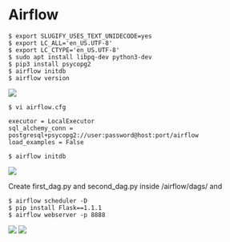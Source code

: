 # Airflow

```
$ export SLUGIFY_USES_TEXT_UNIDECODE=yes
$ export LC_ALL='en_US.UTF-8'
$ export LC_CTYPE='en_US.UTF-8'
$ sudo apt install libpq-dev python3-dev
$ pip3 install psycopg2
$ airflow initdb
$ airflow version
```  

<img src=https://github.com/RubensZimbres/Repo-2019/blob/master/Airflow/Pics/ariflow0.png>  

```
$ vi airflow.cfg
 
executor = LocalExecutor
sql_alchemy_conn = postgresql+psycopg2://user:password@host:port/airflow
load_examples = False

$ airflow initdb
```  

<img src=https://github.com/RubensZimbres/Repo-2019/blob/master/Airflow/Pics/airflow1.png>  

Create first_dag.py and second_dag.py inside /airflow/dags/ and 

```
$ airflow scheduler -D
$ pip install Flask==1.1.1
$ airflow webserver -p 8888
```  

<img src=https://github.com/RubensZimbres/Repo-2019/blob/master/Airflow/Pics/airflow22.png>  

<img src=https://github.com/RubensZimbres/Repo-2019/blob/master/Airflow/Pics/airflow33.png>  
